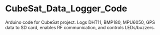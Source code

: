 # CubeSat_Data_Logger_Code
 Arduino code for CubeSat project. Logs DHT11, BMP180, MPU6050, GPS data to SD card, enables RF communication, and controls LEDs/buzzers.

